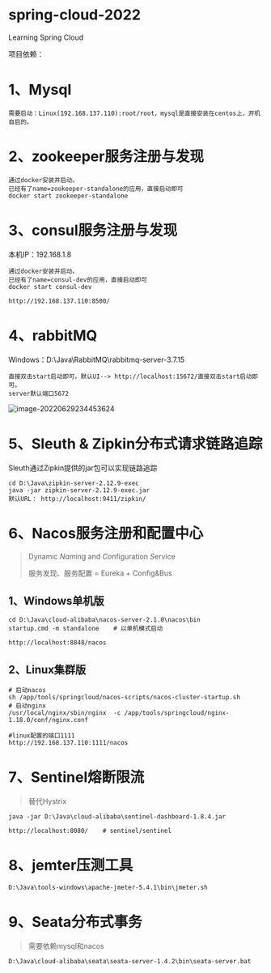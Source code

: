 # spring-cloud-2022
Learning Spring Cloud 

项目依赖：

# 1、Mysql

```shell
需要启动：Linux(192.168.137.110):root/root，mysql是直接安装在centos上，开机自启的。
```



# 2、zookeeper服务注册与发现

```shell
通过docker安装并启动。
已经有了name=zookeeper-standalone的应用，直接启动即可
docker start zookeeper-standalone
```



# 3、consul服务注册与发现

本机IP：192.168.1.8

```shell
通过docker安装并启动。
已经有了name=consul-dev的应用，直接启动即可
docker start consul-dev

http://192.168.137.110:8500/
```



# 4、rabbitMQ

Windows：D:\Java\RabbitMQ\rabbitmq-server-3.7.15

```shell
直接双击start启动即可。默认UI--> http://localhost:15672/直接双击start启动即可。
server默认端口5672
```

![image-20220629234453624](https://alinyun-images-repository.oss-cn-shanghai.aliyuncs.com/images/20220629234453.png)



# 5、Sleuth & Zipkin分布式请求链路追踪

Sleuth通过Zipkin提供的jar包可以实现链路追踪

```shell
cd D:\Java\zipkin-server-2.12.9-exec
java -jar zipkin-server-2.12.9-exec.jar
默认URL： http://localhost:9411/zipkin/
```



# 6、Nacos服务注册和配置中心

> Dynamic *Na*ming and *Co*nfiguration *S*ervice
>
> 服务发现、服务配置 = Eureka + Config&Bus

## 1、Windows单机版

```shell
cd D:\Java\cloud-alibaba\nacos-server-2.1.0\nacos\bin
startup.cmd -m standalone    # 以单机模式启动

http://localhost:8848/nacos
```

## 2、Linux集群版

```shell
# 启动nacos
sh /app/tools/springcloud/nacos-scripts/nacos-cluster-startup.sh
# 启动nginx
/usr/local/nginx/sbin/nginx  -c /app/tools/springcloud/nginx-1.18.0/conf/nginx.conf

#linux配置的端口1111
http://192.168.137.110:1111/nacos
```



# 7、Sentinel熔断限流

> 替代Hystrix

```shell
java -jar D:\Java\cloud-alibaba\sentinel-dashboard-1.8.4.jar

http://localhost:8080/    # sentinel/sentinel
```



# 8、jemter压测工具

```shell
D:\Java\tools-windows\apache-jmeter-5.4.1\bin\jmeter.sh
```



# 9、Seata分布式事务

> 需要依赖mysql和nacos

```shell
D:\Java\cloud-alibaba\seata\seata-server-1.4.2\bin\seata-server.bat
```



